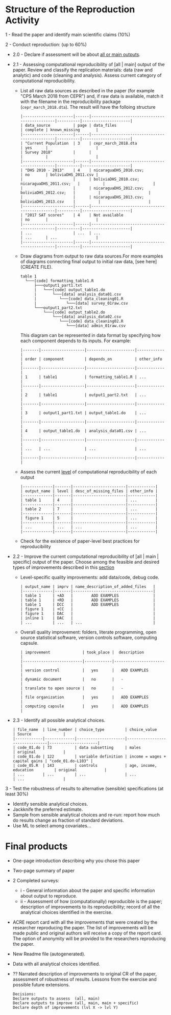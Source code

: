 
# Structure of the Reproduction Activity
1 - Read the paper and identify main scientific claims (10%)  

2 - Conduct reproduction: (up to 60%)  
  - 2.0 - Declare if assessment will be about [all or main outputs](01_definitions.md#types-of-reproduction).
  - 2.1 - Assessing computational reproducibility of [all | main] output of the paper.
  Review and classify the replication materials: data (raw and analytic) and code
  (cleaning and analysis). Assess current category of computational reproducibility.
      - List all raw data sources as described in the paper (for example "CPS March 2018 from CEPR") and, if raw data is available, match it with the filename in the reproducibility package (`cepr_march_2018.dta`). The result will have the folloing structure  

            |----------------------|------|-----------------------------------------------|----------|---------------------|
            | data_source          | page | data_files                                    | complete | known_missing       |
            |----------------------|------|-----------------------------------------------|----------|---------------------|
            | "Current Population  | 3    | cepr_march_2018.dta                           | yes      |                     |
            | Survey 2018"         |      |                                               |          |                     |
            |----------------------|------|-----------------------------------------------|----------|---------------------|
            | "DHS 2010 - 2013"    | 4    | nicaraguaDHS_2010.csv;                        | no       | boliviaDHS_2011.csv |
            |                      |      | boliviaDHS_2010.csv; nicaraguaDHS_2011.csv;   |          |                     |
            |                      |      | nicaraguaDHS_2012.csv; boliviaDHS_2012.csv;   |          |                     |
            |                      |      | nicaraguaDHS_2013.csv; boliviaDHS_2013.csv    |          |                     |
            |----------------------|------|-----------------------------------------------|----------|---------------------|
            | "2017 SAT scores"    | 4    | Not available                                 | no       |                     |
            |----------------------|------|-----------------------------------------------|----------|---------------------|
            | ...                  | ...  | ...                                           | ...      | ...                 |
            |----------------------|------|-----------------------------------------------|----------|---------------------|

      - Draw diagrams from output to raw data sources.For more examples of diagrams connecting final output to initial raw data, [see here](CREATE FILE).    

            table 1
              └───[code] formatting_table1.R
                  ├───output1_part1.txt  
                  |   └───[code] output_table1.do           
                  |       └───[data] analysis_data01.csv
                  |          └───[code] data_cleaning01.R
                  |             └───[data] survey_01raw.csv
                  └───output1_part2.txt  
                      └───[code] output_table2.do           
                          └───[data] analysis_data02.csv
                             └───[code] data_cleaning02.R
                                └───[data] admin_01raw.csv  

        This diagram can be represented in data format by specifying how each component depends to its inputs. For example:  

            |-------|-------------------|---------------------|------------|
            | order | component         | depends_on          | other_info |
            |-------|-------------------|---------------------|------------|
            | 1     | table1            | formatting_table1.R | ...        |
            |-------|-------------------|---------------------|------------|
            | 2     | table1            | output1_part2.txt   | ...        |
            |-------|-------------------|---------------------|------------|
            | 3     | output1_part1.txt | output_table1.do    | ...        |
            |-------|-------------------|---------------------|------------|
            | 4     | output_table1.do  | analysis_data01.csv | ...        |
            |-------|-------------------|---------------------|------------|
            | ...   | ...               | ...                 | ...        |
            |-------|-------------------|---------------------|------------|

      - Assess the current [level](README.md#levels-of-computational-reproducibility) of computational reproducibility of each output    

            |-------------|-------|-----------------------|------------|
            | output_name | level | desc_of_missing_files | other_info |
            |-------------|-------|-----------------------|------------|
            | table 1     | 4     |                       | ...        |
            |-------------|-------|-----------------------|------------|
            | table 2     | 7     |                       | ...        |
            |-------------|-------|-----------------------|------------|
            | figure 1    | 5     |                       | ...        |
            |-------------|-------|-----------------------|------------|
            | ...         | ...   | ...                   | ...        |
            |-------------|-------|-----------------------|------------|

      - Check for the existence of paper-level best practices for reproducibility





  - 2.2 - Improve the current computational reproducibility of [all | main | specific] output of the paper. Choose among the feasible and desired types of improvements described in this [section](01_definitions.md#possible-improvements)
       - Level-specific quality improvements: add data/code, debug code.

             | output_name | imprv | name_description_of_added_files   |
             |-------------|-------|-----------------------------------|
             | table 1     | +AD   |        ADD EXAMPLES               |
             | table 1     | +RD   |        ADD EXAMPLES               |
             | table 1     | DCC   |        ADD EXAMPLES               |
             | figure 1    | +CC   |                                   |
             | figure 1    | DAC   |                                   |
             | inline 1    | DAC   |                                   |
             | ...         | ...   | ...                               |  

       - Overall quality improvement: folders, literate programming, open source statistical software, version controls software, computing capsule.      



             | improvement              | took_place |  description         |
             |--------------------------|------------|----------------------|
             | version control          |   yes      |   ADD EXAMPLES       |
             | dynamic document         |   no       |   -                  |
             | translate to open source |   no       |   -                  |
             | file organization        |   yes      |   ADD EXAMPLES       |
             | computing capsule        |   yes      |   ADD EXAMPLES       |    


  - 2.3 - Identify all possible analytical choices.   

        | file_name  | line_number | choice_type         | choice_value                   | Source              |
        |------------|-------------|---------------------|--------------------------------|---------------------|
        | code_01.do | 73          | data subsetting     | males                          | original            |
        | code_01.do | 122         | variable definition | income = wages + capital gains | "code_01.do-L103" |
        | code_05.R  | 143         | controls            | age, income, education         | original            |
        | ...        | ...         | ...                 | ...                            | ...                 | 

3 - Test the robustness of results to alternative (sensible) specifications (at least 30%)
  - Identify sensible analytical choices.
  - Jackknife the preferred estimate.
  - Sample from sensible analytical choices and re-run: report how much do results change as fraction of standard deviations.  
   - Use ML to select among covariates...

# Final products
 -  One-page introduction describing why you chose this paper
 -  Two-page summary of paper
 -  2 Completed surveys:  
       - i  - General information about the paper and specific
      information about output to reproduce.  
       - ii - Assessment of how (computationally) reproducible is the paper;
       description of improvements to its reproducibility; record of all the
       analytical choices identified in the exercise.
 -  ACRE report card with all the improvements that were created by the researcher reproducing the paper. The list of improvements will be made public and original authors will receive a copy of the report card. The option of anonymity will be provided to the researchers reproducing the paper.     

 - New Readme file (autogenerated).
 - Data with all analytical choices identified.
 - ?? Narrated description of improvements to original CR of the paper, assessment of robustness of results. Lessons from the exercise and possible future extensions.


       Decisions:
       Declare outputs to assess  (all, main)
       Declare outputs to improve (all, main, main + specific)
       Declare depth of improvements (lvl X -> lvl Y)
